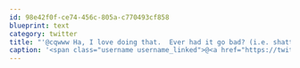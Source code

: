 ```yaml
---
id: 98e42f0f-ce74-456c-805a-c770493cf858
blueprint: text
category: twitter
title: "'@cqwww Ha, I love doing that.  Ever had it go bad? (i.e. shatter)?"
caption: '<span class="username username_linked">@<a href="https://twitter.com/cqwww" title="Kris Constable">cqwww</a></span> Ha, I love doing that.  Ever had it go bad? (i.e. shatter)?'
---
```

